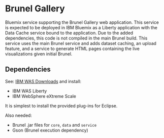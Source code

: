 # Brunel Gallery

Bluemix service supporting the Brunel Gallery web application.  This service is expected to be deployed in IBM Bluemix  as a Liberty application with the Data Cache service bound to the application.  Due to the added dependencies, this code is not compiled in the main Brunel build.   This service uses the main Brunel service and adds dataset caching, an upload feature, and a service to generate HTML pages containing the live visualizations given initial Brunel.

## Dependencies

See:  [IBM WAS Downloads](https://developer.ibm.com/wasdev/downloads/) and install:

* IBM WAS Liberty  
* IBM WebSphere eXtreme Scale

It is simplest to install the provided plug-ins for Eclipse.

Also needed:

* Brunel .jar files for `core`, `data` and `service`
* Gson (Brunel execution dependency)

